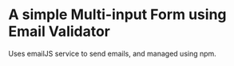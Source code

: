 # A simple Multi-input Form using Email Validator

Uses emailJS service to send emails, and managed using npm.
